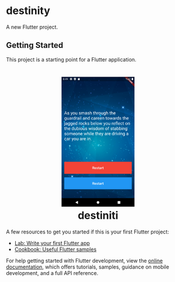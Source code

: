 # destinity

A new Flutter project.

## Getting Started

This project is a starting point for a Flutter application.
<h1 align="center">
  <img alt="food_app_icon" src="https://github.com/AdjaroPatoussi/destinity/blob/main/screen/Screenshot_20220916_112028.png" width="200px"/><br/>
  destiniti
  
</h1>

A few resources to get you started if this is your first Flutter project:

- [Lab: Write your first Flutter app](https://docs.flutter.dev/get-started/codelab)
- [Cookbook: Useful Flutter samples](https://docs.flutter.dev/cookbook)

For help getting started with Flutter development, view the
[online documentation](https://docs.flutter.dev/), which offers tutorials,
samples, guidance on mobile development, and a full API reference.

